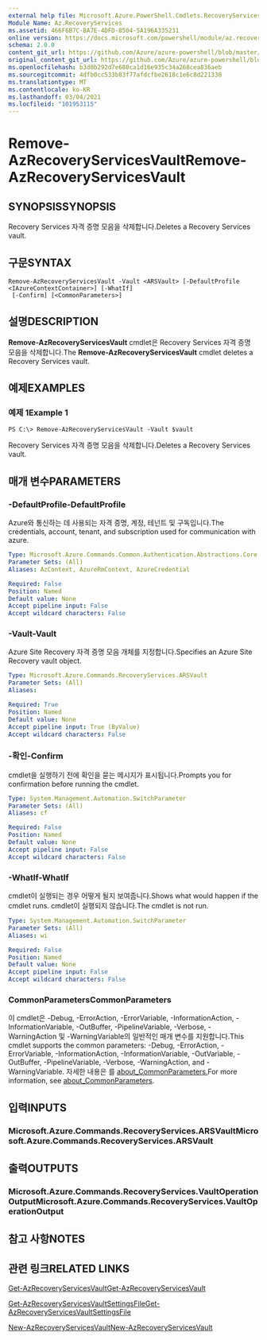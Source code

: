 ```yaml
---
external help file: Microsoft.Azure.PowerShell.Cmdlets.RecoveryServices.dll-Help.xml
Module Name: Az.RecoveryServices
ms.assetid: 466F6B7C-BA7E-4DFD-8504-5A196A335231
online version: https://docs.microsoft.com/powershell/module/az.recoveryservices/remove-azrecoveryservicesvault
schema: 2.0.0
content_git_url: https://github.com/Azure/azure-powershell/blob/master/src/RecoveryServices/RecoveryServices/help/Remove-AzRecoveryServicesVault.md
original_content_git_url: https://github.com/Azure/azure-powershell/blob/master/src/RecoveryServices/RecoveryServices/help/Remove-AzRecoveryServicesVault.md
ms.openlocfilehash: b3d0b292d7e680ca1d16e935c34a268cea836aeb
ms.sourcegitcommit: 4dfb0cc533b83f77afdcfbe2618c1e6c8d221330
ms.translationtype: MT
ms.contentlocale: ko-KR
ms.lasthandoff: 03/04/2021
ms.locfileid: "101953115"
---
```

# <span data-ttu-id="a6671-101">Remove-AzRecoveryServicesVault</span><span class="sxs-lookup"><span data-stu-id="a6671-101">Remove-AzRecoveryServicesVault</span></span>

## <span data-ttu-id="a6671-102">SYNOPSIS</span><span class="sxs-lookup"><span data-stu-id="a6671-102">SYNOPSIS</span></span>
<span data-ttu-id="a6671-103">Recovery Services 자격 증명 모음을 삭제합니다.</span><span class="sxs-lookup"><span data-stu-id="a6671-103">Deletes a Recovery Services vault.</span></span>

## <span data-ttu-id="a6671-104">구문</span><span class="sxs-lookup"><span data-stu-id="a6671-104">SYNTAX</span></span>

```
Remove-AzRecoveryServicesVault -Vault <ARSVault> [-DefaultProfile <IAzureContextContainer>] [-WhatIf]
 [-Confirm] [<CommonParameters>]
```

## <span data-ttu-id="a6671-105">설명</span><span class="sxs-lookup"><span data-stu-id="a6671-105">DESCRIPTION</span></span>
<span data-ttu-id="a6671-106">**Remove-AzRecoveryServicesVault** cmdlet은 Recovery Services 자격 증명 모음을 삭제합니다.</span><span class="sxs-lookup"><span data-stu-id="a6671-106">The **Remove-AzRecoveryServicesVault** cmdlet deletes a Recovery Services vault.</span></span>

## <span data-ttu-id="a6671-107">예제</span><span class="sxs-lookup"><span data-stu-id="a6671-107">EXAMPLES</span></span>

### <span data-ttu-id="a6671-108">예제 1</span><span class="sxs-lookup"><span data-stu-id="a6671-108">Example 1</span></span>
```
PS C:\> Remove-AzRecoveryServicesVault -Vault $vault
```

<span data-ttu-id="a6671-109">Recovery Services 자격 증명 모음을 삭제합니다.</span><span class="sxs-lookup"><span data-stu-id="a6671-109">Deletes a Recovery Services vault.</span></span>

## <span data-ttu-id="a6671-110">매개 변수</span><span class="sxs-lookup"><span data-stu-id="a6671-110">PARAMETERS</span></span>

### <span data-ttu-id="a6671-111">-DefaultProfile</span><span class="sxs-lookup"><span data-stu-id="a6671-111">-DefaultProfile</span></span>
<span data-ttu-id="a6671-112">Azure와 통신하는 데 사용되는 자격 증명, 계정, 테넌트 및 구독입니다.</span><span class="sxs-lookup"><span data-stu-id="a6671-112">The credentials, account, tenant, and subscription used for communication with azure.</span></span>

```yaml
Type: Microsoft.Azure.Commands.Common.Authentication.Abstractions.Core.IAzureContextContainer
Parameter Sets: (All)
Aliases: AzContext, AzureRmContext, AzureCredential

Required: False
Position: Named
Default value: None
Accept pipeline input: False
Accept wildcard characters: False
```

### <span data-ttu-id="a6671-113">-Vault</span><span class="sxs-lookup"><span data-stu-id="a6671-113">-Vault</span></span>
<span data-ttu-id="a6671-114">Azure Site Recovery 자격 증명 모음 개체를 지정합니다.</span><span class="sxs-lookup"><span data-stu-id="a6671-114">Specifies an Azure Site Recovery vault object.</span></span>

```yaml
Type: Microsoft.Azure.Commands.RecoveryServices.ARSVault
Parameter Sets: (All)
Aliases:

Required: True
Position: Named
Default value: None
Accept pipeline input: True (ByValue)
Accept wildcard characters: False
```

### <span data-ttu-id="a6671-115">-확인</span><span class="sxs-lookup"><span data-stu-id="a6671-115">-Confirm</span></span>
<span data-ttu-id="a6671-116">cmdlet을 실행하기 전에 확인을 묻는 메시지가 표시됩니다.</span><span class="sxs-lookup"><span data-stu-id="a6671-116">Prompts you for confirmation before running the cmdlet.</span></span>

```yaml
Type: System.Management.Automation.SwitchParameter
Parameter Sets: (All)
Aliases: cf

Required: False
Position: Named
Default value: None
Accept pipeline input: False
Accept wildcard characters: False
```

### <span data-ttu-id="a6671-117">-WhatIf</span><span class="sxs-lookup"><span data-stu-id="a6671-117">-WhatIf</span></span>
<span data-ttu-id="a6671-118">cmdlet이 실행되는 경우 어떻게 될지 보여줍니다.</span><span class="sxs-lookup"><span data-stu-id="a6671-118">Shows what would happen if the cmdlet runs.</span></span> <span data-ttu-id="a6671-119">cmdlet이 실행되지 않습니다.</span><span class="sxs-lookup"><span data-stu-id="a6671-119">The cmdlet is not run.</span></span>

```yaml
Type: System.Management.Automation.SwitchParameter
Parameter Sets: (All)
Aliases: wi

Required: False
Position: Named
Default value: None
Accept pipeline input: False
Accept wildcard characters: False
```

### <span data-ttu-id="a6671-120">CommonParameters</span><span class="sxs-lookup"><span data-stu-id="a6671-120">CommonParameters</span></span>
<span data-ttu-id="a6671-121">이 cmdlet은 -Debug, -ErrorAction, -ErrorVariable, -InformationAction, -InformationVariable, -OutBuffer, -PipelineVariable, -Verbose, -WarningAction 및 -WarningVariable의 일반적인 매개 변수를 지원합니다.</span><span class="sxs-lookup"><span data-stu-id="a6671-121">This cmdlet supports the common parameters: -Debug, -ErrorAction, -ErrorVariable, -InformationAction, -InformationVariable, -OutVariable, -OutBuffer, -PipelineVariable, -Verbose, -WarningAction, and -WarningVariable.</span></span> <span data-ttu-id="a6671-122">자세한 내용은 를 [about_CommonParameters.](http://go.microsoft.com/fwlink/?LinkID=113216)</span><span class="sxs-lookup"><span data-stu-id="a6671-122">For more information, see [about_CommonParameters](http://go.microsoft.com/fwlink/?LinkID=113216).</span></span>

## <span data-ttu-id="a6671-123">입력</span><span class="sxs-lookup"><span data-stu-id="a6671-123">INPUTS</span></span>

### <span data-ttu-id="a6671-124">Microsoft.Azure.Commands.RecoveryServices.ARSVault</span><span class="sxs-lookup"><span data-stu-id="a6671-124">Microsoft.Azure.Commands.RecoveryServices.ARSVault</span></span>

## <span data-ttu-id="a6671-125">출력</span><span class="sxs-lookup"><span data-stu-id="a6671-125">OUTPUTS</span></span>

### <span data-ttu-id="a6671-126">Microsoft.Azure.Commands.RecoveryServices.VaultOperationOutput</span><span class="sxs-lookup"><span data-stu-id="a6671-126">Microsoft.Azure.Commands.RecoveryServices.VaultOperationOutput</span></span>

## <span data-ttu-id="a6671-127">참고 사항</span><span class="sxs-lookup"><span data-stu-id="a6671-127">NOTES</span></span>

## <span data-ttu-id="a6671-128">관련 링크</span><span class="sxs-lookup"><span data-stu-id="a6671-128">RELATED LINKS</span></span>

[<span data-ttu-id="a6671-129">Get-AzRecoveryServicesVault</span><span class="sxs-lookup"><span data-stu-id="a6671-129">Get-AzRecoveryServicesVault</span></span>](./Get-AzRecoveryServicesVault.md)

[<span data-ttu-id="a6671-130">Get-AzRecoveryServicesVaultSettingsFile</span><span class="sxs-lookup"><span data-stu-id="a6671-130">Get-AzRecoveryServicesVaultSettingsFile</span></span>](./Get-AzRecoveryServicesVaultSettingsFile.md)

[<span data-ttu-id="a6671-131">New-AzRecoveryServicesVault</span><span class="sxs-lookup"><span data-stu-id="a6671-131">New-AzRecoveryServicesVault</span></span>](./New-AzRecoveryServicesVault.md)


